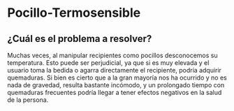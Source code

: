 # Pocillo-Termosensible

## ¿Cuál es el problema a resolver?

Muchas veces, al manipular recipientes como pocillos desconocemos su temperatura. Esto puede ser perjudicial, ya que si es muy elevada y el usuario toma la bedida o 
agarra directamente el recipiente, podría adquirir quemaduras. Si bien es cierto que a la gran mayoría nos ha ocurrido y no es nada de gravedad, resulta bastante incómodo, 
y un prolongado tiempo con quemaduras frecuentes podría llegar a tener efectos negativos en la salud de la persona. 
